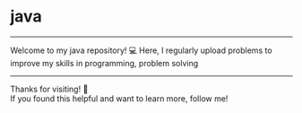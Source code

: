 # java 

---
Welcome to my java repository! 💻
Here, I regularly  upload  problems to improve my skills in programming, problem solving

----- 
Thanks for visiting! 🌟   
If you found this helpful and want to learn more, follow me!  
